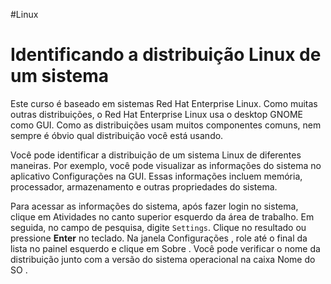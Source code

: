 #Linux 
# Identificando a distribuição Linux de um sistema

Este curso é baseado em sistemas Red Hat Enterprise Linux. Como muitas outras distribuições, o Red Hat Enterprise Linux usa o desktop GNOME como GUI. Como as distribuições usam muitos componentes comuns, nem sempre é óbvio qual distribuição você está usando.

Você pode identificar a distribuição de um sistema Linux de diferentes maneiras. Por exemplo, você pode visualizar as informações do sistema no aplicativo Configurações na GUI. Essas informações incluem memória, processador, armazenamento e outras propriedades do sistema.

Para acessar as informações do sistema, após fazer login no sistema, clique em Atividades no canto superior esquerdo da área de trabalho. Em seguida, no campo de pesquisa, digite `Settings`. Clique no resultado ou pressione **Enter** no teclado. Na janela Configurações , role até o final da lista no painel esquerdo e clique em Sobre . Você pode verificar o nome da distribuição junto com a versão do sistema operacional na caixa Nome do SO .
